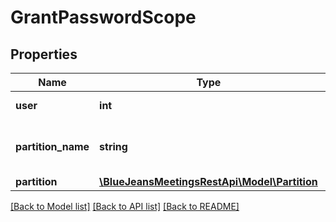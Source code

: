 # GrantPasswordScope

## Properties
Name | Type | Description | Notes
------------ | ------------- | ------------- | -------------
**user** | **int** | The ID of your user. | [optional] 
**partition_name** | **string** | The name of the partition you are on. | [optional] 
**partition** | [**\BlueJeansMeetingsRestApi\Model\Partition**](Partition.md) |  | [optional] 

[[Back to Model list]](../README.md#documentation-for-models) [[Back to API list]](../README.md#documentation-for-api-endpoints) [[Back to README]](../README.md)


